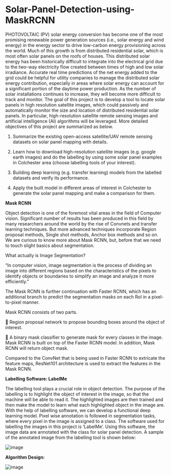 # Solar-Panel-Detection-using-MaskRCNN

PHOTOVOLTAIC (PV) solar energy conversion has become one of the most promising renewable power generation sources (i.e., solar energy and wind energy) in the energy sector to drive low-carbon energy provisioning across the world. Much of this growth is from distributed residential solar, which is most often solar panels on the roofs of houses. This distributed solar energy has been historically difficult to integrate into the electrical grid due to the two-way electricity flow created between times of high and low solar irradiance. Accurate real time predictions of the net energy added to the grid could be helpful for utility companies to manage the distributed solar energy contribution, especially in areas where solar energy can account for a significant portion of the daytime power production. As the number of solar installations continues to increase, they will become more difficult to track and monitor. The goal of this project is to develop a tool to locate solar panels in high resolution satellite images, which could passively and automatically monitor the size and location of distributed residential solar panels. In particular, high-resolution satellite remote sensing images and artificial intelligence (AI) algorithms will be leveraged. More detailed objectives of this project are summarized as below. 

1.	Summarize the existing open-access satellite/UAV remote sensing datasets on solar panel mapping with details. 

2.	Learn how to download high-resolution satellite images (e.g. google earth images) and do the labelling by using some solar panel examples in Colchester area (choose labelling tools of your interest). 

3.	Building deep learning (e.g. transfer learning) models from the labelled datasets and verify its performance. 

4.	Apply the built model in different areas of interest in Colchester to generate the solar panel mapping and make a comparison for them. 

**Mask RCNN**

Object detection is one of the foremost vital areas in the field of Computer vision. Significant
number of results has been produced in this field by many researchers around the world by the
rise of Convnets and transfer learning techniques. But more advanced techniques incorporate
Region proposal methods, Single shot methods, Anchor box methods and so on. We are
curious to know more about Mask RCNN, but, before that we need to touch slight basics
about segmentation.

What actually is Image Segmentation?

“In computer vision, image segmentation is the process of dividing an image into different regions based on the characteristics of the pixels to identify objects or boundaries to simplify an image and analyze it more efficiently.” 

The Mask RCNN is further continuation with Faster RCNN, which has an additional branch to predict the segmentation masks on each RoI in a pixel-to-pixel manner.

Mask RCNN consists of two parts.

 Region proposal network to propose bounding boxes around the object of interest.

 A binary mask classifier to generate mask for every classes in the image.
Mask RCNN is built on top of the Faster RCNN model. In addition, Mask RCNN will return
object mask.

Compared to the ConvNet that is being used in Faster RCNN to extricate the feature maps, ResNet101 architecture is used to extract the features in the Mask RCNN.

**Labelling Software: LabelMe**

The labelling tool plays a crucial role in object detection. The purpose of the labelling is to
highlight the object of interest in the image, so that the machine will be able to read it. The
highlighted images are then trained and then make the model to learn what each highlighted
object in the image are. With the help of labelling software, we can develop a functional deep
learning model. Pixel wise annotation is followed in segmentation tasks, where every pixel in
the image is assigned to a class. 
The software used for labelling the images in this project is ‘LabelMe’. Using this software,
the image data are annotated with the class for solar panel detection. A sample of the
annotated image from the labelling tool is shown below: 

![image](https://user-images.githubusercontent.com/75327547/142772473-cf567036-4ed6-4892-abfb-3dbdf14e7bd4.png)

**Algorithm Design:**

![image](https://user-images.githubusercontent.com/75327547/142772510-211412c5-9bc3-445f-a630-c75d133f8292.png)


